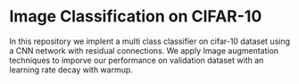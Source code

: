 # Image Classification on CIFAR-10

In this repository we implent a multi class classifier on cifar-10 dataset using a CNN network with residual connections. We apply Image augmentation techniques to imporve our performance on validation dataset with an learning rate decay with warmup.
